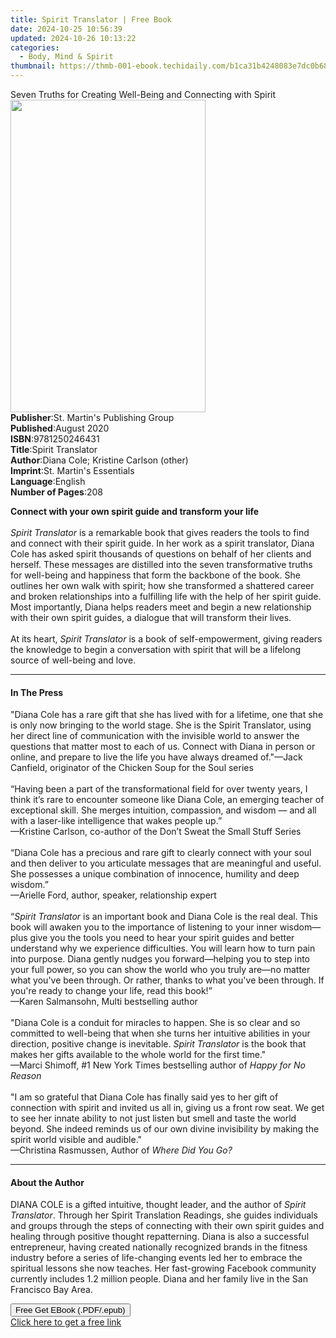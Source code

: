 ```yaml
---
title: Spirit Translator | Free Book
date: 2024-10-25 10:56:39
updated: 2024-10-26 10:13:22
categories:
  - Body, Mind & Spirit
thumbnail: https://thmb-001-ebook.techidaily.com/b1ca31b4248083e7dc0b681fd92867607c2faa085b9edaf63fc0917884240af7.jpg
---
```

<main id="book-container">
  <div class="flex flex-col">
    <div class="book-brief flex-1 py-6 px-4 sm:p-6 md:py-10 md:px-8">
      <!-- brief-->
      <div class="book-brief-main">
        Seven Truths for Creating Well-Being and Connecting with Spirit
      </div>
    </div>
    <div
      class="book-meta-info flex-1 grid gap-4 col-start-1 col-end-3 row-start-1 sm:mb-6 sm:grid-cols-4 lg:gap-6 lg:col-start-2 lg:row-end-6 lg:row-span-6 lg:mb-0"
    >
      <div
        class="book-meta-info-left place-content-center mt-4 p-4 text-sm leading-6 col-start-2 col-span-2 dark:text-slate-400"
      >
        <img
          class="w-full h-500 object-cover rounded-lg sm:h-255 sm:col-span-2 lg:col-span-full"
          src="https://img-001-ebook.techidaily.com/ce5f0fc6703586af2f0a4d0553b1c85b11ac921ac4e8cb8fde0914fb1db0621e.jpg"
          alt=""
          width="312"
          height="500"
        />
      </div>
      <div
        class="book-meta-info-right mt-2 col-start-1 row-start-2 col-span-3 self-center"
      >
        <!-- meta data  -->
        <div class="flex flex-col px-4 md:px-8">
          <div class="flex-1">
            <strong>Publisher</strong>:<span class="px-2"
              >St. Martin&#39;s Publishing Group</span
            >
          </div>
          <div class="flex-1">
            <strong>Published</strong>:<span class="px-2">August 2020</span>
          </div>
          <div class="flex-1">
            <strong>ISBN</strong>:<span class="px-2">9781250246431</span>
          </div>
          <div class="flex-1">
            <strong>Title</strong>:<span class="px-2">Spirit Translator</span>
          </div>
          <div class="flex-1">
            <strong>Author</strong>:<span class="px-2"
              >Diana Cole; Kristine Carlson (other)</span
            >
          </div>
          <div class="flex-1">
            <strong>Imprint</strong>:<span class="px-2"
              >St. Martin&#39;s Essentials</span
            >
          </div>
          <div class="flex-1">
            <strong>Language</strong>:<span class="px-2">English</span>
          </div>
          <div class="flex-1">
            <strong>Number of Pages</strong>:<span class="px-2">208</span>
          </div>
        </div>
      </div>
    </div>
    <div class="book-description flex-1 py-6 px-4 sm:p-6 md:py-10 md:px-8">
      <div class="book-description-main">
        <div accordion-content="" id="description">
          <p>
            <b>Connect with your own spirit guide and transform your life</b
            ><br /><br /><i>Spirit Translator</i> is a remarkable book that
            gives readers the tools to find and connect with their spirit guide.
            In her work as a spirit translator, Diana Cole has asked spirit
            thousands of questions on behalf of her clients and herself. These
            messages are distilled into the seven transformative truths for
            well-being and happiness that form the backbone of the book. She
            outlines her own walk with spirit; how she transformed a shattered
            career and broken relationships into a fulfilling life with the help
            of her spirit guide. Most importantly, Diana helps readers meet and
            begin a new relationship with their own spirit guides, a dialogue
            that will transform their lives.<br /><br />At its heart,
            <i>Spirit Translator </i>is a book of self-empowerment, giving
            readers the knowledge to begin a conversation with spirit that will
            be a lifelong source of well-being and love.
          </p>
        </div>
      </div>
    </div>
    <div class="book-excerpts flex-1 py-6 px-4 sm:p-6 md:py-10 md:px-8">
      <!-- excerpts-->
      <div class="book-excerpts-main">
        <hr />
        <h4 class="placeholder placeholder-heading">
          <span>In The Press</span>
        </h4>
        <p></p>
        <p>
          "Diana Cole has a rare gift that she has lived with for a lifetime,
          one that she is only now bringing to the world stage. She is the
          Spirit Translator, using her direct line of communication with the
          invisible world to answer the questions that matter most to each of
          us. Connect with Diana in person or online, and prepare to live the
          life you have always dreamed of."—Jack Canfield, originator of the
          Chicken Soup for the Soul series<br /><br />“Having been a part of the
          transformational field for over twenty years, I think it’s rare to
          encounter someone like Diana Cole, an emerging teacher of exceptional
          skill. She merges intuition, compassion, and wisdom — and all with a
          laser-like intelligence that wakes people up.”<br />—Kristine Carlson,
          co-author of the Don’t Sweat the Small Stuff Series<br /><br />“Diana
          Cole has a precious and rare gift to clearly connect with your soul
          and then deliver to you articulate messages that are meaningful and
          useful. She possesses a unique combination of innocence, humility and
          deep wisdom.”<br />—Arielle Ford, author, speaker, relationship
          expert<br /><br />“<i>Spirit Translator</i> is an important book and
          Diana Cole is the real deal. This book will awaken you to the
          importance of listening to your inner wisdom—plus give you the tools
          you need to hear your spirit guides and better understand why we
          experience difficulties. You will learn how to turn pain into purpose.
          Diana gently nudges you forward—helping you to step into your full
          power, so you can show the world who you truly are—no matter what
          you've been through. Or rather, thanks to what you've been through. If
          you're ready to change your life, read this book!” <br />—Karen
          Salmansohn, Multi bestselling author<br /><br />"Diana Cole is a
          conduit for miracles to happen. She is so clear and so committed to
          well-being that when she turns her intuitive abilities in your
          direction, positive change is inevitable. <i>Spirit Translator</i> is
          the book that makes her gifts available to the whole world for the
          first time." <br />—Marci Shimoff, #1 New York Times bestselling
          author of <i>Happy for No Reason</i> <br /><br />"I am so grateful
          that Diana Cole has finally said yes to her gift of connection with
          spirit and invited us all in, giving us a front row seat. We get to
          see her innate ability to not just listen but smell and taste the
          world beyond. She indeed reminds us of our own divine invisibility by
          making the spirit world visible and audible." <br />—Christina
          Rasmussen, Author of <i>Where Did You Go? </i>
        </p>
        <p></p>
      </div>
    </div>
    <div class="book-about-author flex-1 py-6 px-4 sm:p-6 md:py-10 md:px-8">
      <!-- about author-->
      <div class="book-main-author-main">
        <hr />
        <h4 class="placeholder placeholder-heading">
          <span>About the Author</span>
        </h4>
        <p>
          DIANA COLE is a gifted intuitive, thought leader, and the author of
          <i>Spirit Translator</i>. Through her Spirit Translation Readings, she
          guides individuals and groups through the steps of connecting with
          their own spirit guides and healing through positive thought
          repatterning. Diana is also a successful entrepreneur, having created
          nationally recognized brands in the fitness industry before a series
          of life-changing events led her to embrace the spiritual lessons she
          now teaches. Her fast-growing Facebook community currently includes
          1.2 million people. Diana and her family live in the San Francisco Bay
          Area.
        </p>
      </div>
    </div>
    <div class="book-free-get flex-1 py-6 px-4 sm:p-6 md:py-10 md:px-8">
      <button
        id="btn-free-get"
        class="bg-blue-500 hover:bg-blue-700 text-white font-bold py-2 px-4 rounded"
      >
        Free Get EBook (.PDF/.epub)
      </button>
      <div id="countdown-display" class="px-2 text-lg mt-2"></div>
      <a
        id="free-link"
        class="hidden bg-blue-500 hover:bg-blue-700 text-white font-bold py-2 px-4 rounded"
        href="https://www.ebooks.com/en-us/book/209883726/spirit-translator/diana-cole/"
        target="_blank"
        >Click here to get a free link</a
      >
    </div>
    <script>
      let countdownTime = 0;
      let countdownInterval = null;
      document
        .getElementById('btn-free-get')
        .addEventListener('click', startCountdown);
      function startCountdown() {
        countdownTime = new Date().getTime() + 60000 * 3;
        countdownInterval = setInterval(updateCountdown, 1000);
        document.getElementById('btn-free-get').disabled = true;
        document
          .getElementById('btn-free-get')
          .classList.add('bg-gray-500', 'cursor-not-allowed');
      }
      function updateCountdown() {
        let currentTime = new Date().getTime();
        let timeLeft = countdownTime - currentTime;
        let secondsLeft = Math.floor(timeLeft / 1000);
        document.getElementById('countdown-display').innerHTML =
          `Remaining time: ${secondsLeft} seconds.`;
        if (secondsLeft <= 0) {
          clearInterval(countdownInterval);
          document.getElementById('btn-free-get').classList.add('hidden');
          document.getElementById('free-link').classList.remove('hidden');
          document.getElementById('countdown-display').innerHTML = '';
        }
      }
    </script>
  </div>
</main>
